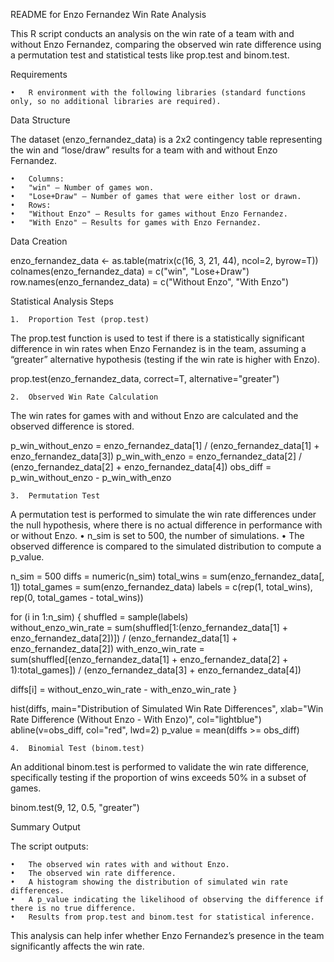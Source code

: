 README for Enzo Fernandez Win Rate Analysis

This R script conducts an analysis on the win rate of a team with and without Enzo Fernandez, comparing the observed win rate difference using a permutation test and statistical tests like prop.test and binom.test.

Requirements

	•	R environment with the following libraries (standard functions only, so no additional libraries are required).

Data Structure

The dataset (enzo_fernandez_data) is a 2x2 contingency table representing the win and “lose/draw” results for a team with and without Enzo Fernandez.

	•	Columns:
	•	"win" — Number of games won.
	•	"Lose+Draw" — Number of games that were either lost or drawn.
	•	Rows:
	•	"Without Enzo" — Results for games without Enzo Fernandez.
	•	"With Enzo" — Results for games with Enzo Fernandez.

Data Creation

enzo_fernandez_data <- as.table(matrix(c(16, 3, 21, 44), ncol=2, byrow=T))
colnames(enzo_fernandez_data) = c("win", "Lose+Draw")
row.names(enzo_fernandez_data) = c("Without Enzo", "With Enzo")

Statistical Analysis Steps

	1.	Proportion Test (prop.test)
The prop.test function is used to test if there is a statistically significant difference in win rates when Enzo Fernandez is in the team, assuming a “greater” alternative hypothesis (testing if the win rate is higher with Enzo).

prop.test(enzo_fernandez_data, correct=T, alternative="greater")


	2.	Observed Win Rate Calculation
The win rates for games with and without Enzo are calculated and the observed difference is stored.

p_win_without_enzo = enzo_fernandez_data[1] / (enzo_fernandez_data[1] + enzo_fernandez_data[3])
p_win_with_enzo = enzo_fernandez_data[2] / (enzo_fernandez_data[2] + enzo_fernandez_data[4])
obs_diff = p_win_without_enzo - p_win_with_enzo


	3.	Permutation Test
A permutation test is performed to simulate the win rate differences under the null hypothesis, where there is no actual difference in performance with or without Enzo.
	•	n_sim is set to 500, the number of simulations.
	•	The observed difference is compared to the simulated distribution to compute a p_value.

n_sim = 500 
diffs = numeric(n_sim)
total_wins = sum(enzo_fernandez_data[, 1])
total_games = sum(enzo_fernandez_data)
labels = c(rep(1, total_wins), rep(0, total_games - total_wins))

for (i in 1:n_sim) {
  shuffled = sample(labels)  
  without_enzo_win_rate = sum(shuffled[1:(enzo_fernandez_data[1] + enzo_fernandez_data[2])]) / 
    (enzo_fernandez_data[1] + enzo_fernandez_data[2])
  with_enzo_win_rate = sum(shuffled[(enzo_fernandez_data[1] + enzo_fernandez_data[2] + 1):total_games]) /
    (enzo_fernandez_data[3] + enzo_fernandez_data[4])

  diffs[i] = without_enzo_win_rate - with_enzo_win_rate
}

hist(diffs, 
     main="Distribution of Simulated Win Rate Differences",
     xlab="Win Rate Difference (Without Enzo - With Enzo)", 
     col="lightblue")
abline(v=obs_diff, col="red", lwd=2)
p_value = mean(diffs >= obs_diff)


	4.	Binomial Test (binom.test)
An additional binom.test is performed to validate the win rate difference, specifically testing if the proportion of wins exceeds 50% in a subset of games.

binom.test(9, 12, 0.5, "greater")



Summary Output

The script outputs:

	•	The observed win rates with and without Enzo.
	•	The observed win rate difference.
	•	A histogram showing the distribution of simulated win rate differences.
	•	A p_value indicating the likelihood of observing the difference if there is no true difference.
	•	Results from prop.test and binom.test for statistical inference.

This analysis can help infer whether Enzo Fernandez’s presence in the team significantly affects the win rate.
